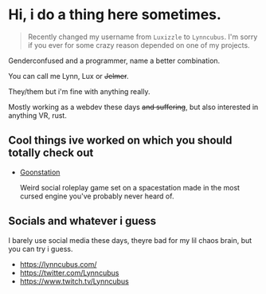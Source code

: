 # Hi, i do a thing here sometimes.

> Recently changed my username from `Luxizzle` to `Lynncubus`. I'm sorry if you ever for some crazy reason depended on one of my projects.

Genderconfused and a programmer, name a better combination.

You can call me Lynn, Lux or ~~Jelmer~~. 

They/them but i'm fine with anything really.

Mostly working as a webdev these days ~~and suffering~~, but also interested in anything VR, rust.

## Cool things ive worked on which you should totally check out

- [Goonstation](https://github.com/goonstation/goonstation)

  Weird social roleplay game set on a spacestation made in the most cursed engine you've probably never heard of.

## Socials and whatever i guess

I barely use social media these days, theyre bad for my lil chaos brain, but you can try i guess.

- https://lynncubus.com/
- https://twitter.com/Lynncubus
- https://www.twitch.tv/Lynncubus

<!--
**Lynncubus/Lynncubus** is a ✨ _special_ ✨ repository because its `README.md` (this file) appears on your GitHub profile.

Here are some ideas to get you started:

- 🔭 I’m currently working on ...
- 🌱 I’m currently learning ...
- 👯 I’m looking to collaborate on ...
- 🤔 I’m looking for help with ...
- 💬 Ask me about ...
- 📫 How to reach me: ...
- 😄 Pronouns: ...
- ⚡ Fun fact: ...
-->
